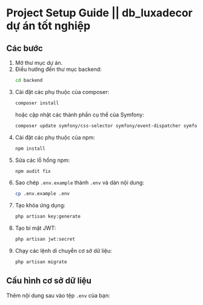 # Project Setup Guide || db_luxadecor dự án tốt nghiệp

## Các bước

1. Mở thư mục dự án.
2. Điều hướng đến thư mục backend:
    ```sh
    cd backend
    ```
3. Cài đặt các phụ thuộc của composer:
    ```sh
    composer install
    ```
    hoặc cập nhật các thành phần cụ thể của Symfony:
    ```sh
    composer update symfony/css-selector symfony/event-dispatcher symfony/string symfony/yaml symfony/console
    ```
4. Cài đặt các phụ thuộc của npm:
    ```sh
    npm install
    ```
5. Sửa các lỗ hổng npm:
    ```sh
    npm audit fix
    ```
6. Sao chép `.env.example` thành `.env` và dán nội dung:
    ```sh
    cp .env.example .env
    ```
7. Tạo khóa ứng dụng:
    ```sh
    php artisan key:generate
    ```
8. Tạo bí mật JWT:
    ```sh
    php artisan jwt:secret
    ```
9. Chạy các lệnh di chuyển cơ sở dữ liệu:
    ```sh
    php artisan migrate
    ```

## Cấu hình cơ sở dữ liệu

Thêm nội dung sau vào tệp `.env` của bạn:

